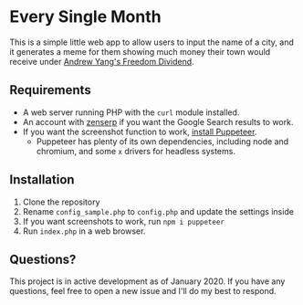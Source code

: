 # Every Single Month
This is a simple little web app to allow users to input the name of a city, and it generates a meme for them showing much money their town would receive under [Andrew Yang's Freedom Dividend](https://www.yang2020.com/policies/the-freedom-dividend/).

## Requirements
 - A web server running PHP with the `curl` module installed.
 - An account with [zenserp](https://zenserp.com/) if you want the Google Search results to work.
 - If you want the screenshot function to work, [install Puppeteer](https://developers.google.com/web/tools/puppeteer/get-started#installation).
    - Puppeteer has plenty of its own dependencies, including node and chromium, and some `x` drivers for headless systems.

## Installation
1. Clone the repository
2. Rename `config_sample.php` to `config.php` and update the settings inside
3. If you want screenshots to work, run `npm i puppeteer`
4. Run `index.php` in a web browser.

## Questions?
This project is in active development as of January 2020. If you have any questions, feel free to open a new issue and I'll do my best to respond.
